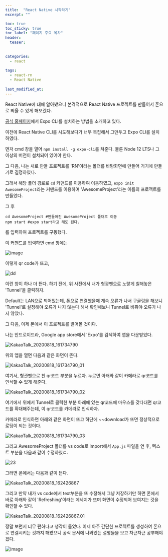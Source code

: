 ```yaml
---
title:  "React Native 시작하기"
excerpt: ""

toc: true
toc_sticky: true
toc_label: "페이지 주요 목차"
header:
  teaser: 
  
  
categories:
  - react
  
tags:
  - react-rn
  - React Native
  
last_modified_at: 
---
```


React Native에 대해 알아봤으니 본격적으로 React Native 프로젝트를 만들어서 폰으로 띄울 수 있게 해보겠다.

[공식 홈페이지](https://reactnative.dev/docs/environment-setup)에서 Expo CLI를 설치하는 방법을 소개하고 있다.

이전에 React Native CLI를 시도해보다가 너무 복잡해서 그만두고 Expo CLI를 설치하였다.

먼저 cmd 창을 열어 `npm install -g expo-cli`를 쳐준다. 물론 Node 12 LTS나 그 이상의 버전이 설치되어 있어야 한다.

그 다음, 나는 새로 만들 프로젝트를 'RN'이라는 폴더를 바탕화면에 만들어 거기에 만들기로 결정하였다.

그래서 해당 폴더 경로로 `cd` 커맨드를 이용하여 이동하였고, `expo init AwesomeProject`라는 커맨드를 이용하여 
'AwesomeProject'라는 이름의 프로젝트를 만들었다.

그 후 
```
cd AwesomeProject #만들어진 AwesomeProject 폴더로 이동
npm start #expo start라고 해도 된다.
```

를 입력하여 프로젝트를 구동했다.

이 커맨드를 입력하면 cmd 창에는

![image](https://user-images.githubusercontent.com/41438361/90481817-58757900-e16d-11ea-8f7a-c52b4da7dff4.png)

이렇게 qr code가 뜨고, 

![dd](https://user-images.githubusercontent.com/41438361/90481987-9377ac80-e16d-11ea-9c7d-96ead92bd1f3.JPG)

이런 창이 하나 더 뜬다. 하기 전에, 위 사진에서 내가 형광펜으로 노랗게 칠해놓은 'Tunnel'을 클릭하자.

Default는 LAN으로 되어있는데, 폰으로 연결했을때 계속 오류가 나서 구글링을 해보니 'Tunnel'로 설정해야 오류가 나지 않는다 해서 확인해보니
Tunnel로 바꿔야 오류가 나지 않았다.

그 다음, 이제 폰에서 이 프로젝트를 열어볼 것이다.

나는 안드로이드라, Google app store에서 'Expo'를 검색하여 앱을 다운받았다.

![KakaoTalk_20200818_161734790](https://user-images.githubusercontent.com/41438361/90482609-6ed00480-e16e-11ea-8f2e-39a59271f39c.jpg)

위의 앱을 열면 다음과 같은 화면이 뜬다.

![KakaoTalk_20200818_161734790_01](https://user-images.githubusercontent.com/41438361/90482655-83140180-e16e-11ea-944d-eab303219e53.jpg)

여기서, 형관펜으로 친 qr코드 부분을 누르자. 누르면 아래와 같이 카메라로 qr코드를 인식할 수 있게 해준다.

![KakaoTalk_20200818_161734790_02](https://user-images.githubusercontent.com/41438361/90482701-98892b80-e16e-11ea-9109-6cdefcd47005.jpg)

여기에서 위에서 Tunnel로 클릭한 부분 아래에 있는 qr코드에 마우스를 갖다대면 qr코드를 확대해주는데, 이 qr코드를 카메라로 인식하자.

카메라로 인식하면 아래와 같은 화면이 뜨고 하단에 ~~download가 뜨면 정상적으로 로딩이 되는 것이다.

![KakaoTalk_20200818_161734790_03](https://user-images.githubusercontent.com/41438361/90482812-c0788f00-e16e-11ea-9df7-0fd4ffeb30b9.jpg)

그리고 AwesomeProject 폴더를 vs code로 import해서 `App.js` 파일을 연 후, 텍스트 부분을 다음과 같이 수정하였ㄷ.

![23](https://user-images.githubusercontent.com/41438361/90483274-72b05680-e16f-11ea-9f6f-072eb71336af.JPG)

그러면 폰에서는 다음과 같이 뜬다.

![KakaoTalk_20200818_162426867](https://user-images.githubusercontent.com/41438361/90483331-8491f980-e16f-11ea-86c4-dd846cc7df36.jpg)

그리고 만약 내가 vs code에서 text부분을 또 수정해서 그냥 저장하기만 하면 폰에서 바로 아래와 같이 'Refreshing'이라는 메세지가 뜨며 화면이 수정되어 보여지는 것을 확인할 수 있다.

![KakaoTalk_20200818_162426867_01](https://user-images.githubusercontent.com/41438361/90483435-aab79980-e16f-11ea-9509-48f076f85a0e.jpg)

정말 보면서 너무 편하다고 생각이 들었다. 이제 아주 간단한 프로젝트를 생성하여 폰으로 연결시키는 것까지 해봤으니
공식 문서에 나와있는 설명들을 보고 차근차근 공부해야겠다.

![image](https://user-images.githubusercontent.com/41438361/90485901-2404bb80-e173-11ea-8aaf-141b0555134b.png)
